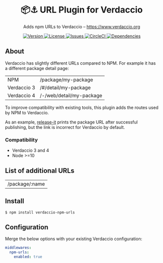 <h1 align="center">
  📦⚓ URL Plugin for Verdaccio
</h1>

<p align="center">
  Adds npm URLs to Verdaccio – <a href="https://www.verdaccio.org">https://www.verdaccio.org</a>
</p>

<p align="center">
  <a href="https://www.npmjs.com/package/verdaccio-npm-urls">
    <img alt="Version" src="https://flat.badgen.net/npm/v/verdaccio-npm-urls?icon=npm">
  </a>
  <a href="https://raw.githubusercontent.com/n4bb12/verdaccio-npm-urls/master/LICENSE">
    <img alt="License" src="https://flat.badgen.net/github/license/n4bb12/verdaccio-npm-urls?icon=github">
  </a>
  <a href="https://github.com/n4bb12/verdaccio-npm-urls/issues/new/choose">
    <img alt="Issues" src="https://flat.badgen.net/badge/github/create issue/pink?icon=github">
  </a>
  <a href="https://circleci.com/gh/n4bb12/workflows/verdaccio-npm-urls">
    <img alt="CircleCI" src="https://flat.badgen.net/circleci/github/n4bb12/verdaccio-npm-urls?icon=circleci">
  </a>
  <a href="https://david-dm.org/n4bb12/verdaccio-npm-urls">
    <img alt="Dependencies" src="https://flat.badgen.net/david/dep/n4bb12/verdaccio-npm-urls?icon=npm">
  </a>
</p>

## About

Verdaccio has slightly different URLs compared to NPM. For example it has a different package detail page:

|             |                          |
| ----------- | ------------------------ |
| NPM         | /package/my-package      |
| Verdaccio 3 | /#/detail/my-package     |
| Verdaccio 4 | /-/web/detail/my-package |

To improve compatibility with existing tools, this plugin adds the routes used by NPM to Verdaccio.

As an example, [release-it](https://raw.githubusercontent.com/release-it/release-it/master/docs/assets/release-it.gif) prints the package URL after successful publishing, but the link is incorrect for Verdaccio by default.

### Compatibility

- Verdaccio 3 and 4
- Node >=10

## List of additional URLs

| |
|-|
| /package/:name |

## Install

```
$ npm install verdaccio-npm-urls
```

## Configuration

Merge the below options with your existing Verdaccio configuration:

```yml
middlewares:
  npm-urls:
    enabled: true
```
